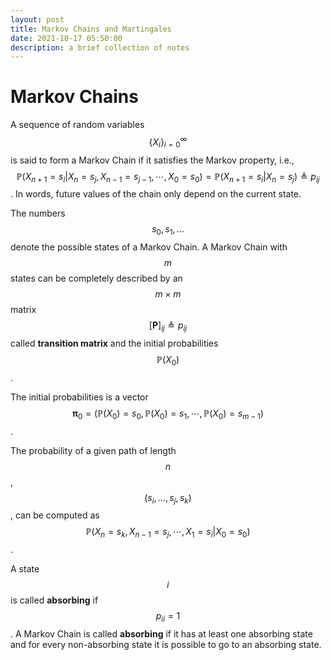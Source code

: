 ```yaml
---
layout: post
title: Markov Chains and Martingales
date: 2021-10-17 05:50:00
description: a brief collection of notes
---
```


# Markov Chains


A sequence of random variables $$\{X_i\}_{i=0}^\infty$$ is said to form a Markov Chain if it satisfies the Markov property,
i.e.,
$$ \mathbb{P}(X_{n+1} = s_{i} \vert X_{n} = s_{j}, X_{n-1} = s_{j-1}, \cdots, X_0 = s_0)  = \mathbb{P}(X_{n+1} = s_{i} \vert X_{n} = s_{j}) \triangleq p_{ij}$$.
In words, future values of the chain only depend on the current state.

The numbers $$ s_0, s_1, \dots $$ denote the possible states of a Markov Chain. A Markov Chain with $$ m $$ states can be completely described
by an $$ m \times m $$ matrix $$[\mathbf{P}]_{ij} \triangleq p_{ij} $$ called **transition matrix** and the initial probabilities $$ \mathbb{P} (X_0) $$.

The initial probabilities is a vector $$ \boldsymbol\pi_0 = (\mathbb{P} (X_0) = s_0, \mathbb{P} (X_0) = s_1, \cdots, \mathbb{P} (X_0) = s_{m-1})$$.

The probability of a given path of length $$n$$, $$ (s_i, \dots, s_j, s_k) $$, can be computed as $$ \mathbb{P}(X_n = s_k, X_{n-1} = s_j, \cdots, X_1 = s_i \vert X_0 = s_0) $$.

A state $$ i $$ is called **absorbing** if $$ p_{ii} = 1 $$. A Markov Chain is called **absorbing** if it has at least one absorbing state
and for every non-absorbing state it is possible to go to an absorbing state.
